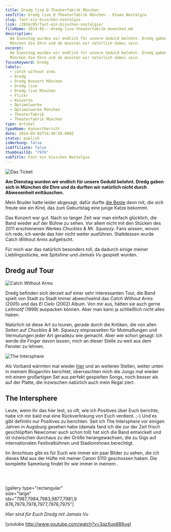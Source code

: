 ```yaml
---
title: Dredg live @ Theaterfabrik München
seoTitle: Dredg live @ Theaterfabrik München - Etwas Nostalgie
slug: fast-ein-bisschen-nostalgie
link: /2014/05/fast-ein-bisschen-nostalgie/
fileName: 2014-05---dredg-live-theaterfabrik-muenchen.md
description:
  Am Dienstag wurden wir endlich für unsere Geduld belohnt. Dredg gaben sich in
  München die Ehre und da mussten wir natürlich dabei sein.
excerpt:
  Am Dienstag wurden wir endlich für unsere Geduld belohnt. Dredg gaben sich in
  München die Ehre und da mussten wir natürlich dabei sein.
focusKeyword: Dredg
labels:
  - catch without arms
  - Dredg
  - Dredg Konzert München
  - Dredg live
  - Dredg live München
  - Flickr
  - Konzerte
  - Optimolwerke
  - Optimolwerke München
  - Theaterfabrik
  - Theaterfabrik München
type: Artikel
typeName: Konzertbericht
date: 2014-05-02T14:40:59.000Z
status: publish
isWerbung: false
isAffiliate: false
thumbnailId: "7976"
subTitle: Fast ein bisschen Nostalgie
---
```


![Das Ticket](http://cardamonchai.files.wordpress.com/2014/05/dredg-1146.jpg?w=300 " [](https://www.flickr.com/photos/99929697@N07/sets/72157644064411807/with/13902413749/)  Das Ticket")

<b>Am Dienstag wurden wir endlich für unsere Geduld belohnt. Dredg gaben sich in
München die Ehre und da durften wir natürlich nicht durch Abwesenheit
enttäuschen.</b>

Mein Bruder hatte leider abgesagt, dafür durfte
[die Beste](http://tofutante.wordpress.com) dann mit, die sich freute wie ein
Kind, das zum Geburtstag eine junge Katze bekommt.

Das Konzert war gut. Nach so langer Zeit war man einfach glücklich, die Band
wieder auf der Bühne zu sehen. Vor allem nicht mit den Stücken des 2011
erschienenen Werkes <em>Chuckles &amp; Mr. Squeezy</em>. Fans wissen, wovon ich
rede, ich werde das hier nicht weiter ausführen. Stattdessen wurde Catch
<em>Without Arms</em> aufgetischt.

Für mich war das natürlich besonders toll, da dadurch einige meiner
Lieblingsstücke, wie <em>Spitshine</em> und <em>Jamais Vu</em> gespielt wurden.

## Dredg auf Tour

![Catch Without Arms](http://cardamonchai.files.wordpress.com/2014/05/dredg-1102.jpg?w=225 " [](https://www.flickr.com/photos/99929697@N07/sets/72157644064411807/with/13902413749/)  Dredg")

Dredg befinden sich derzeit auf einer sehr interessanten Tour, die Band spielt
von Stadt zu Stadt immer abwechselnd das <em>Catch Without Arms</em> (2005) und
das <em>El Cielo</em> (2002) Album. Von mir aus, hätten sie auch gerne
<em>Leitmotif</em> (1999) auspacken können. Aber man kann ja schließlich nicht
alles haben.

Natürlich ist diese Art zu touren, gerade durch die Kritiken, die von allen
Seiten auf <em>Chuckles &amp; Mr. Squeezy </em>einprasselten für Mutmaßungen und
Vermutungen jeder Art geradezu wie gemacht. Aber wie schon gesagt: Ich werde die
Finger davon lassen, mich an dieser Stelle zu weit aus dem Fenster zu lehnen.

![The Intersphere](http://cardamonchai.files.wordpress.com/2014/05/dredg-1071.jpg?w=300 " [](https://www.flickr.com/photos/99929697@N07/sets/72157644064411807/with/13902413749/)  The Intersphere")

Als Vorband wärmten mal wieder [hier](http://www.theintersphere.com) und an
weiteren Stellen, weiter unten in meinem Blogarchiv berichtet, überraschten mich
die Jungs mal wieder mit einem großartigen Set aus perfekt gespielten Songs,
noch besser als auf der Platte, die inzwischen natürlich auch mein Regal ziert.

## The Intersphere

Leute, wenn Ihr das hier lest, so oft, wie ich Positives über Euch berichte,
habe ich mir bald mal eine Rückverlinkung von Euch verdient. ;-) Und es gibt
definitiv nur Positives zu berichten. Seit ich The Intersphere vor einigen
Jahren in Augsburg gesehen habe (damals fand ich die zur der Zeit frisch
geschlüpften Newcomer auch schon toll) hat sich die Band entwickelt und ist
inzwischen durchaus zu der Größe herangewachsen, die zu Gigs auf internationalen
Festivalbühnen und Stadionshows berechtigt.

Im Anschluss gibt es für Euch wie immer ein paar Bilder zu sehen, die ich dieses
Mal aus der Hüfte mit meiner Canon S110 geschossen haben. Die komplette Sammlung
findet Ihr wie immer in meinem
[](https://www.flickr.com/photos/99929697@N07/sets/72157644064411807/with/13902413749/).

<div style="width: 45%; float: left;">

&nbsp;

[gallery type="rectangular" size="large"
ids="7987,7984,7983,9877,7981,9876,7979,7978,7977,7976,7975"]

</div><div style="clear: both;"></div><em>Hier sind für Euch Dredg mit Jamais Vu</em>

[youtube http://www.youtube.com/watch?v=3qzXuq886ug]
